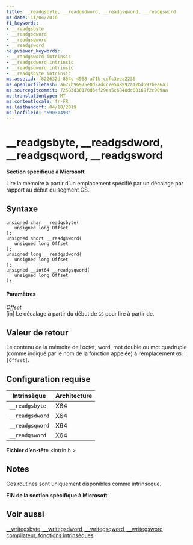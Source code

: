 ```yaml
---
title: __readgsbyte, __readgsdword, __readgsqword, __readgsword
ms.date: 11/04/2016
f1_keywords:
- __readgsbyte
- __readgsdword
- __readgsqword
- __readgsword
helpviewer_keywords:
- __readgsword intrinsic
- __readgsdword intrinsic
- __readgsqword intrinsic
- __readgsbyte intrinsic
ms.assetid: f822632d-854c-4558-a71b-cdfc3eea2236
ms.openlocfilehash: a677b96975e0d2adcc7e548992a12bd597bea6a3
ms.sourcegitcommit: 72583d30170d6ef29ea5c6848dc00169f2c909aa
ms.translationtype: MT
ms.contentlocale: fr-FR
ms.lasthandoff: 04/18/2019
ms.locfileid: "59031493"
---
```

# <a name="readgsbyte-readgsdword-readgsqword-readgsword"></a>__readgsbyte, __readgsdword, __readgsqword, __readgsword

**Section spécifique à Microsoft**

Lire la mémoire à partir d’un emplacement spécifié par un décalage par rapport au début du segment GS.

## <a name="syntax"></a>Syntaxe

```
unsigned char __readgsbyte(
   unsigned long Offset
);
unsigned short __readgsword(
   unsigned long Offset
);
unsigned long __readgsdword(
   unsigned long Offset
);
unsigned __int64 __readgsqword(
   unsigned long Offset
);
```

#### <a name="parameters"></a>Paramètres

*Offset*<br/>
[in] Le décalage à partir du début de `GS` pour lire à partir de.

## <a name="return-value"></a>Valeur de retour

Le contenu de la mémoire de l’octet, word, mot double ou mot quadruple (comme indiqué par le nom de la fonction appelée) à l’emplacement `GS:[Offset]`.

## <a name="requirements"></a>Configuration requise

|Intrinsèque|Architecture|
|---------------|------------------|
|`__readgsbyte`|X64|
|`__readgsdword`|X64|
|`__readgsqword`|X64|
|`__readgsword`|X64|

**Fichier d’en-tête** \<intrin.h >

## <a name="remarks"></a>Notes

Ces routines sont uniquement disponibles comme intrinsèque.

**FIN de la section spécifique à Microsoft**

## <a name="see-also"></a>Voir aussi

[__writegsbyte, \__writegsdword, \__writegsqword, \__writegsword](../intrinsics/writegsbyte-writegsdword-writegsqword-writegsword.md)<br/>
[compilateur, fonctions intrinsèques](../intrinsics/compiler-intrinsics.md)

